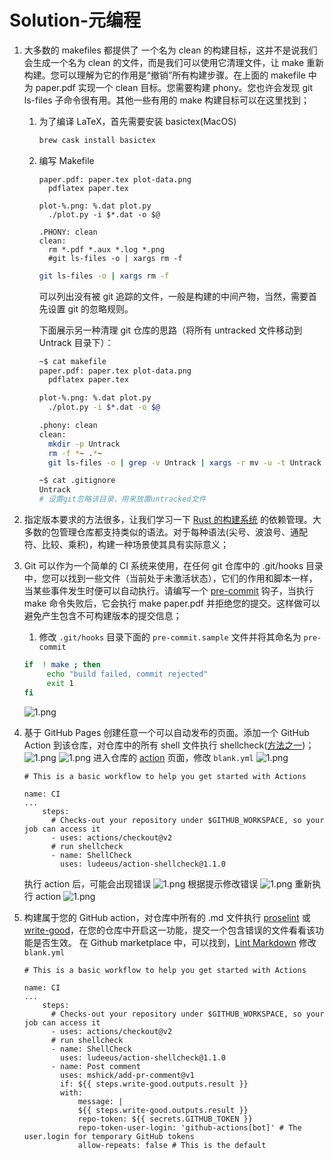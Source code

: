 # Solution-元编程

1. 大多数的 makefiles 都提供了 一个名为 clean 的构建目标，这并不是说我们会生成一个名为 clean 的文件，而是我们可以使用它清理文件，让 make 重新构建。您可以理解为它的作用是“撤销”所有构建步骤。在上面的 makefile 中为 paper.pdf 实现一个 clean 目标。您需要构建 phony。您也许会发现 git ls-files 子命令很有用。其他一些有用的 make 构建目标可以在这里找到；
   1. 为了编译 LaTeX，首先需要安装 basictex(MacOS)

      ```bash
      brew cask install basictex
      ```

   2. 编写 Makefile

      ```make
      paper.pdf: paper.tex plot-data.png
        pdflatex paper.tex

      plot-%.png: %.dat plot.py
        ./plot.py -i $*.dat -o $@

      .PHONY: clean
      clean:
        rm *.pdf *.aux *.log *.png
        #git ls-files -o | xargs rm -f
      ```

      ```bash
      git ls-files -o | xargs rm -f 
      ```

      可以列出没有被 git 追踪的文件，一般是构建的中间产物，当然，需要首先设置 git 的忽略规则。

      下面展示另一种清理 git 仓库的思路（将所有 untracked 文件移动到 Untrack 目录下）：

      ```bash
      ~$ cat makefile
      paper.pdf: paper.tex plot-data.png
        pdflatex paper.tex

      plot-%.png: %.dat plot.py
        ./plot.py -i $*.dat -o $@

      .phony: clean
      clean:
        mkdir -p Untrack
        rm -f *~ .*~
        git ls-files -o | grep -v Untrack | xargs -r mv -u -t Untrack

      ~$ cat .gitignore
      Untrack
      # 设置git忽略该目录，用来放置untracked文件
      ```

2. 指定版本要求的方法很多，让我们学习一下 [Rust 的构建系统](https://doc.rust-lang.org/cargo/reference/specifying-dependencies.html) 的依赖管理。大多数的包管理仓库都支持类似的语法。对于每种语法(尖号、波浪号、通配符、比较、乘积)，构建一种场景使其具有实际意义；
3. Git 可以作为一个简单的 CI 系统来使用，在任何 git 仓库中的 .git/hooks 目录中，您可以找到一些文件（当前处于未激活状态），它们的作用和脚本一样，当某些事件发生时便可以自动执行。请编写一个 [pre-commit](https://git-scm.com/docs/githooks#_pre_commit) 钩子，当执行 make 命令失败后，它会执行 make paper.pdf 并拒绝您的提交。这样做可以避免产生包含不可构建版本的提交信息；
   1. 修改 `.git/hooks` 目录下面的 `pre-commit.sample` 文件并将其命名为 `pre-commit`

   ```bash
   if  ! make ; then
        echo "build failed, commit rejected"
        exit 1
   fi
   ```

   ![1.png](images/8/1.png)
4. 基于 GitHub Pages 创建任意一个可以自动发布的页面。添加一个 GitHub Action 到该仓库，对仓库中的所有 shell 文件执行 shellcheck([方法之一](https://github.com/marketplace/actions/shellcheck))；
![1.png](images/8/2.png)
![1.png](images/8/3.png)
进入仓库的 [action](https://github.com/missing-semester-cn/The-Missing-Solutions/actions) 页面，修改 `blank.yml`
![1.png](images/8/4.png)

    ```git
    # This is a basic workflow to help you get started with Actions

    name: CI
    ...
        steps:
          # Checks-out your repository under $GITHUB_WORKSPACE, so your job can access it
          - uses: actions/checkout@v2
          # run shellcheck
          - name: ShellCheck
            uses: ludeeus/action-shellcheck@1.1.0
    ```

    执行 action 后，可能会出现错误
    ![1.png](images/8/5.png)
    根据提示修改错误
    ![1.png](images/8/6.png)
    重新执行 action
    ![1.png](images/8/7.png)
5. 构建属于您的 GitHub action，对仓库中所有的 .md 文件执行 [proselint](http://proselint.com/) 或 [write-good](https://github.com/btford/write-good)，在您的仓库中开启这一功能，提交一个包含错误的文件看看该功能是否生效。
在 Github marketplace 中，可以找到，[Lint Markdown](https://github.com/marketplace/actions/lint-markdown)
修改 `blank.yml`

    ```git
    # This is a basic workflow to help you get started with Actions

    name: CI
    ...
        steps:
          # Checks-out your repository under $GITHUB_WORKSPACE, so your job can access it
          - uses: actions/checkout@v2
          # run shellcheck
          - name: ShellCheck
            uses: ludeeus/action-shellcheck@1.1.0
          - name: Post comment
            uses: mshick/add-pr-comment@v1
            if: ${{ steps.write-good.outputs.result }}
            with:
                message: |
                ${{ steps.write-good.outputs.result }}
                repo-token: ${{ secrets.GITHUB_TOKEN }}
                repo-token-user-login: 'github-actions[bot]' # The user.login for temporary GitHub tokens
                allow-repeats: false # This is the default
    ```
